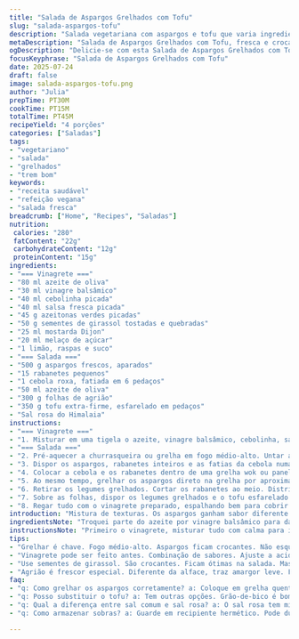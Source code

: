 ```yaml
---
title: "Salada de Aspargos Grelhados com Tofu"
slug: "salada-aspargos-tofu"
description: "Salada vegetariana com aspargos e tofu que varia ingredientes e quantidades. Uso de vinagre balsâmico e sementes de girassol. Preparada com grelhados na churrasqueira, a salada combina texturas frescas e crocantes. Adequada para dietas sem glúten, sem lactose, sem ovos e sem derivados animais."
metaDescription: "Salada de Aspargos Grelhados com Tofu, fresca e crocante, perfeita para quem busca refeição leve e sem glúten, cheia de sabores!"
ogDescription: "Delicie-se com esta Salada de Aspargos Grelhados com Tofu, recheada de frescor e texturas! Uma escolha vegetariana saudável."
focusKeyphrase: "Salada de Aspargos Grelhados com Tofu"
date: 2025-07-24
draft: false
image: salada-aspargos-tofu.png
author: "Julia"
prepTime: PT30M
cookTime: PT15M
totalTime: PT45M
recipeYield: "4 porções"
categories: ["Saladas"]
tags:
- "vegetariano"
- "salada"
- "grelhados"
- "trem bom"
keywords:
- "receita saudável"
- "refeição vegana"
- "salada fresca"
breadcrumb: ["Home", "Recipes", "Saladas"]
nutrition: 
 calories: "280"
 fatContent: "22g"
 carbohydrateContent: "12g"
 proteinContent: "15g"
ingredients:
- "=== Vinagrete ==="
- "80 ml azeite de oliva"
- "30 ml vinagre balsâmico"
- "40 ml cebolinha picada"
- "40 ml salsa fresca picada"
- "45 g azeitonas verdes picadas"
- "50 g sementes de girassol tostadas e quebradas"
- "25 ml mostarda Dijon"
- "20 ml melaço de açúcar"
- "1 limão, raspas e suco"
- "=== Salada ==="
- "500 g aspargos frescos, aparados"
- "15 rabanetes pequenos"
- "1 cebola roxa, fatiada em 6 pedaços"
- "50 ml azeite de oliva"
- "300 g folhas de agrião"
- "350 g tofu extra-firme, esfarelado em pedaços"
- "Sal rosa do Himalaia"
instructions:
- "=== Vinagrete ==="
- "1. Misturar em uma tigela o azeite, vinagre balsâmico, cebolinha, salsa e azeitonas. Adicionar sementes de girassol, mostarda e melaço. Ralar as raspas do limão e espremer o suco fresco. Bater tudo com um batedor ou garfo até homogeneizar. Provavelmente ajuste sal e pimenta aqui, reservar."
- "=== Salada ==="
- "2. Pré-aquecer a churrasqueira ou grelha em fogo médio-alto. Untar a grelha com azeite para evitar grudar."
- "3. Dispor os aspargos, rabanetes inteiros e as fatias da cebola numa bandeja. Regar com azeite, salpicar sal e pimenta. Misturar com as mãos para cobrir tudo."
- "4. Colocar a cebola e os rabanetes dentro de uma grelha wok ou panela própria para churrasqueira. Grelhar por 10 a 12 minutos, mexendo de vez em quando para dourar e amaciar bem."
- "5. Ao mesmo tempo, grelhar os aspargos direto na grelha por aproximadamente 6 minutos, mexendo para garantir que fiquem crocantes, ainda al dente."
- "6. Retirar os legumes grelhados. Cortar os rabanetes ao meio. Distribuir o agrião em pratos individuais grandes."
- "7. Sobre as folhas, dispor os legumes grelhados e o tofu esfarelado. Salpicar sal rosa no tofu. Temperar com pimenta do reino na hora."
- "8. Regar tudo com o vinagrete preparado, espalhando bem para cobrir sabores e unir texturas. Servir na sequência, quente e fresco junto."
introduction: "Mistura de texturas. Os aspargos ganham sabor diferente grelhando direto na churrasqueira, ficam crocantes porém macios. A cebola e o rabanete, caramelizados no wok no fogo, intensificam o adocicado do vegetal fresco. O tofu, normalmente neutro, aqui aparece em textura cremosa, quebrando o peso da grelha. O vinagrete leva um toque de balsâmico com melaço, mudando a acidez convencional. Sementes de girassol no lugar das tradicionais de abóbora, criam crocância e aroma diferente. Agrião substitui a tradicional alface para frescor com amargor leve. Sal rosa do Himalaia traz um leve toque terroso. Sem glúten, sem lactose, vegano. Cozinha prática, sem frescura."
ingredientsNote: "Troquei parte do azeite por vinagre balsâmico para dar uma acidez distinta ao molho. Azeite 80 ml para riqueza, 30 ml de balsâmico para contrabalançar. Cebolinha e salsa mantêm o frescor herbal. Azeitonas mudam para verdes, mais suaves. Sementes de girassol em vez de abóbora para variar textura e sabor, dão crocância e um toque de nozes, leves e sem gordura saturada. Mostarda Dijon substitui a tradicional mostarda à antiga para um sabor mais intenso e liso. Melaço no lugar do mel para deixar vegano e com profundidade adocicada. Raspas e suco de limão mantêm o aroma cítrico. Nos legumes, mais aspargos para volume, uns rabanetes extras para cor e crocância punheteira. Cebola roxa fatiada em menos pedaços para cozinhar mais rápido, e mais azeite para caramelizar bem. Agrião ganhou lugar da alface, acrescentando nota herbal e picante. Tofu extra-firme limpo, esfarelado para complementar textura da salada sem perder frescor. Sal rosa do Himalaia substitui a clássica flor de sal por um toque mais mineralizado e menos agressivo."
instructionsNote: "Primeiro o vinagrete, misturar tudo com calma para integrar sabores. Dá pra preparar antes, deixa os ingredientes compactos. Nas grelhas, o truque é distribuir o calor. Enquanto o wok na churrasqueira esquenta, untar a grelha com azeite para não grudar. Aspargos direto na grelha, mexer para uniformizar o cozimento e evitar queimados. A cebola e os rabanetes vão no wok para que fiquem macios e dourados, mexer de tempos em tempos. Usar colher de pau para virar. Cortar os rabanetes só depois de pronto para não perder crocância. Montar salada em prato grande ajuda visual. Salpicar sal rosa só no tofu para dar acabamento. Vinagrete com melaço e balsâmico cria contraste interessante, por isso usar com moderação, distribuir aos poucos. Servir no momento para manter crocância do agrião e frescor do tofu. Dá pra ajustar o tempo no wok dependendo do calor, mais macio ou mais crocante, cuidado para não queimar. Fácil de fazer, funciona ao ar livre ou numa cozinha com grelha elétrica."
tips:
- "Grelhar é chave. Fogo médio-alto. Aspargos ficam crocantes. Não esqueça de mexer para não queimar. Cuidado se a grelha estiver pouca limpa. Óleo é essencial. Unte bem."
- "Vinagrete pode ser feito antes. Combinação de sabores. Ajuste a acidez. Não economize no limão. Raspas e suco juntos. Molho deve ser homogêneo."
- "Use sementes de girassol. São crocantes. Ficam ótimas na salada. Mas não substitua azeitonas. Cada ingrediente traz seu charme. Além disso, garante aroma."
- "Agrião é frescor especial. Diferente da alface, traz amargor leve. Faz bem. Use sempre que possível. Sal rosa é um toque mais terroso. Evita o sal comum."
faq:
- "q: Como grelhar os aspargos corretamente? a: Coloque em grelha quente. Mexa sempre. Uns 6 minutos é o ideal. Fique de olho. Não deixe que amoleçam demais."
- "q: Posso substituir o tofu? a: Tem outras opções. Grão-de-bico é bom. Se não for vegano, queijo de cabra. Mas tofu aqui é pra textura leve."
- "q: Qual a diferença entre sal comum e sal rosa? a: O sal rosa tem minerais. A diferença é notável. O sal comum é mais agressivo. Use rosa."
- "q: Como armazenar sobras? a: Guarde em recipiente hermético. Pode durar 2-3 dias na geladeira. Retire o agrião antes. Para não murchar."

---
```

